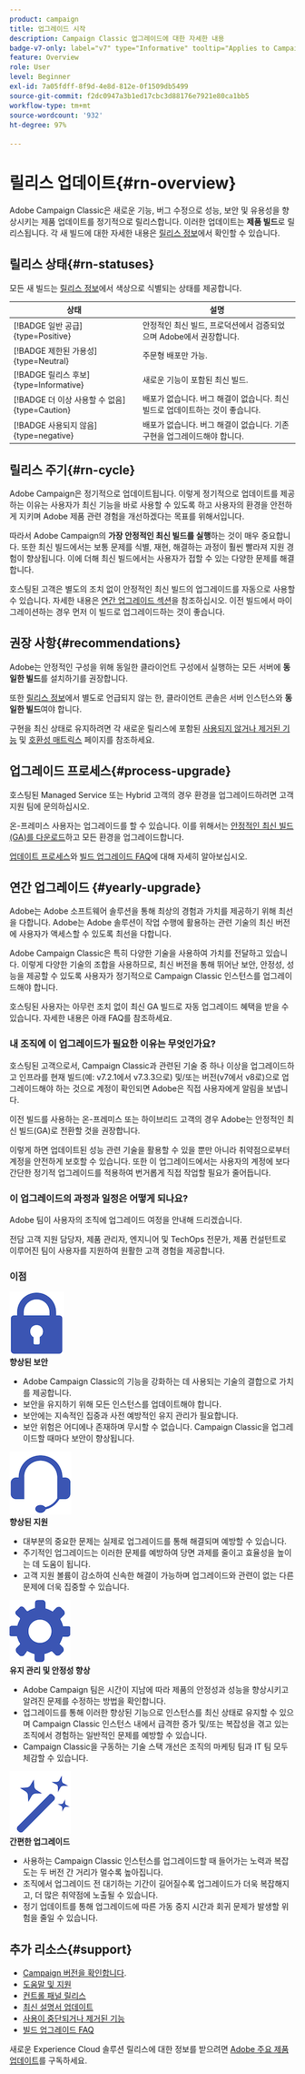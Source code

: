 ```yaml
---
product: campaign
title: 업그레이드 시작
description: Campaign Classic 업그레이드에 대한 자세한 내용
badge-v7-only: label="v7" type="Informative" tooltip="Applies to Campaign Classic v7 only"
feature: Overview
role: User
level: Beginner
exl-id: 7a05fdff-8f9d-4e8d-812e-0f1509db5499
source-git-commit: f2dc0947a3b1ed17cbc3d88176e7921e80ca1bb5
workflow-type: tm+mt
source-wordcount: '932'
ht-degree: 97%

---
```


# 릴리스 업데이트{#rn-overview}



Adobe Campaign Classic은 새로운 기능, 버그 수정으로 성능, 보안 및 유용성을 향상시키는 제품 업데이트를 정기적으로 릴리스합니다. 이러한 업데이트는 **제품 빌드**&#x200B;로 릴리스됩니다. 각 새 빌드에 대한 자세한 내용은 [릴리스 정보](latest-release.md)에서 확인할 수 있습니다.

## 릴리스 상태{#rn-statuses}

모든 새 빌드는 [릴리스 정보](latest-release.md)에서 색상으로 식별되는 상태를 제공합니다.


| 상태 | 설명 |
|---|---|
| [!BADGE 일반 공급]{type=Positive} | 안정적인 최신 빌드, 프로덕션에서 검증되었으며 Adobe에서 권장합니다. |
| [!BADGE 제한된 가용성]{type=Neutral} | 주문형 배포만 가능. |
| [!BADGE 릴리스 후보]{type=Informative} | 새로운 기능이 포함된 최신 빌드. |
| [!BADGE 더 이상 사용할 수 없음]{type=Caution} | 배포가 없습니다. 버그 해결이 없습니다. 최신 빌드로 업데이트하는 것이 좋습니다. |
| [!BADGE 사용되지 않음]{type=negative} | 배포가 없습니다. 버그 해결이 없습니다. 기존 구현을 업그레이드해야 합니다. |

<!--
![](assets/do-not-localize/green3.png) **General Availability** (GA) - Latest stable build, validated in production, and recommended by Adobe. 

![](assets/do-not-localize/limited3.png) **Limited Availability** (LA) - On-demand deployment only.

![](assets/do-not-localize/blue3.png) **Release Candidate** (RC) - Latest build with new capabilities.

![](assets/do-not-localize/orange3.png) **No longer available** - No deployment. No bug fix. Update to a newer build is recommended.

![](assets/do-not-localize/red3.png) **Deprecated** - No deployment. No bug fix. Existing implementations must be upgraded.
-->

## 릴리스 주기{#rn-cycle}

Adobe Campaign은 정기적으로 업데이트됩니다. 이렇게 정기적으로 업데이트를 제공하는 이유는 사용자가 최신 기능을 바로 사용할 수 있도록 하고 사용자의 환경을 안전하게 지키며 Adobe 제품 관련 경험을 개선하겠다는 목표를 위해서입니다.

따라서 Adobe Campaign의 **가장 안정적인 최신 빌드를 실행**&#x200B;하는 것이 매우 중요합니다. 또한 최신 빌드에서는 보통 문제를 식별, 재현, 해결하는 과정이 훨씬 빨라져 지원 경험이 향상됩니다. 이에 더해 최신 빌드에서는 사용자가 접할 수 있는 다양한 문제를 해결합니다.

호스팅된 고객은 별도의 조치 없이 안정적인 최신 빌드의 업그레이드를 자동으로 사용할 수 있습니다. 자세한 내용은 [연간 업그레이드 섹션](#yearly-upgrade)을 참조하십시오. 이전 빌드에서 마이그레이션하는 경우 먼저 이 빌드로 업그레이드하는 것이 좋습니다.

## 권장 사항{#recommendations}

Adobe는 안정적인 구성을 위해 동일한 클라이언트 구성에서 실행하는 모든 서버에 **동일한 빌드**&#x200B;를 설치하기를 권장합니다.

또한 [릴리스 정보](latest-release.md)에서 별도로 언급되지 않는 한, 클라이언트 콘솔은 서버 인스턴스와 **동일한 빌드**&#x200B;여야 합니다.

구현을 최신 상태로 유지하려면 각 새로운 릴리스에 포함된 [사용되지 않거나 제거된 기능](../../rn/using/deprecated-features.md) 및 [호환성 매트릭스](../../rn/using/compatibility-matrix.md) 페이지를 참조하세요.

## 업그레이드 프로세스{#process-upgrade}

호스팅된 Managed Service 또는 Hybrid 고객의 경우 환경을 업그레이드하려면 고객 지원 팀에 문의하십시오.

온-프레미스 사용자는 업그레이드를 할 수 있습니다. 이를 위해서는 [안정적인 최신 빌드(GA)를 다운로드](https://experience.adobe.com/#/downloads/content/software-distribution/en/campaign.html)하고 모든 환경을 업그레이드합니다.

[업데이트 프로세스](../../production/using/build-upgrade.md)와 [빌드 업그레이드 FAQ](../../platform/using/faq-build-upgrade.md)에 대해 자세히 알아보십시오.

## 연간 업그레이드 {#yearly-upgrade}

Adobe는 Adobe 소프트웨어 솔루션을 통해 최상의 경험과 가치를 제공하기 위해 최선을 다합니다. Adobe는 Adobe 솔루션이 작업 수행에 활용하는 관련 기술의 최신 버전에 사용자가 액세스할 수 있도록 최선을 다합니다.

Adobe Campaign Classic은 특히 다양한 기술을 사용하여 가치를 전달하고 있습니다. 이렇게 다양한 기술의 조합을 사용하므로, 최신 버전을 통해 뛰어난 보안, 안정성, 성능을 제공할 수 있도록 사용자가 정기적으로 Campaign Classic 인스턴스를 업그레이드해야 합니다.

호스팅된 사용자는 아무런 조치 없이 최신 GA 빌드로 자동 업그레이드 혜택을 받을 수 있습니다. 자세한 내용은 아래 FAQ를 참조하세요.

### 내 조직에 이 업그레이드가 필요한 이유는 무엇인가요?

호스팅된 고객으로서, Campaign Classic과 관련된 기술 중 하나 이상을 업그레이드하고 인프라를 현재 빌드(예: v7.2.1에서 v7.3.3으로) 및/또는 버전(v7에서 v8로)으로 업그레이드해야 하는 것으로 계정이 확인되면 Adobe은 직접 사용자에게 알림을 보냅니다.

이전 빌드를 사용하는 온-프레미스 또는 하이브리드 고객의 경우 Adobe는 안정적인 최신 빌드(GA)로 전환할 것을 권장합니다.

이렇게 하면 업데이트된 성능 관련 기술을 활용할 수 있을 뿐만 아니라 취약점으로부터 계정을 안전하게 보호할 수 있습니다. 또한 이 업그레이드에서는 사용자의 계정에 보다 간단한 정기적 업그레이드를 적용하여 번거롭게 직접 작업할 필요가 줄어듭니다.

### 이 업그레이드의 과정과 일정은 어떻게 되나요?

Adobe 팀이 사용자의 조직에 업그레이드 여정을 안내해 드리겠습니다.

전담 고객 지원 담당자, 제품 관리자, 엔지니어 및 TechOps 전문가, 제품 컨설턴트로 이루어진 팀이 사용자를 지원하여 원활한 고객 경험을 제공합니다.

### 이점

<tr>
  <td>
      <img alt="보안" src="assets/do-not-localize/security.png"/>
    <div>
    <strong>향상된 보안</strong>
    </div>
    <ul>
    <li>Adobe Campaign Classic의 기능을 강화하는 데 사용되는 기술의 결합으로 가치를 제공합니다.</li>
    <li>보안을 유지하기 위해 모든 인스턴스를 업데이트해야 합니다.</li>
    <li>보안에는 지속적인 집중과 사전 예방적인 유지 관리가 필요합니다.</li>
    <li>보안 위험은 어디에나 존재하며 무시할 수 없습니다. Campaign Classic을 업그레이드할 때마다 보안이 향상됩니다.</li>
    </ul>
  </td>

<td>
      <img alt="지원" src="assets/do-not-localize/support.png" />
    <div>
    <strong>향상된 지원</strong>
    </div>
    <ul>
    <li>대부분의 중요한 문제는 실제로 업그레이드를 통해 해결되며 예방할 수 있습니다.</li>
    <li>주기적인 업그레이드는 이러한 문제를 예방하여 당면 과제를 줄이고 효율성을 높이는 데 도움이 됩니다.</li>
    <li>고객 지원 볼륨이 감소하여 신속한 해결이 가능하며 업그레이드와 관련이 없는 다른 문제에 더욱 집중할 수 있습니다.</li>
    </ul>
  </td>
</tr>

<tr>
  <td>
      <img alt="유지 관리" src="assets/do-not-localize/maintenance.png"/>
    <div>
    <strong>유지 관리 및 안정성 향상</strong>
    </div>
    <ul>
    <li>Adobe Campaign 팀은 시간이 지남에 따라 제품의 안정성과 성능을 향상시키고 알려진 문제를 수정하는 방법을 확인합니다.</li>
    <li>업그레이드를 통해 이러한 향상된 기능으로 인스턴스를 최신 상태로 유지할 수 있으며 Campaign Classic 인스턴스 내에서 급격한 증가 및/또는 복잡성을 겪고 있는 조직에서 경험하는 일반적인 문제를 예방할 수 있습니다.</li>
    <li>Campaign Classic을 구동하는 기술 스택 개선은 조직의 마케팅 팀과 IT 팀 모두 체감할 수 있습니다.</li>
    </ul>
  </td>

<td>
      <img alt="빌드 업그레이드" src="assets/do-not-localize/upgrades.png" />
    <div>
    <strong>간편한 업그레이드</strong>
    </a>
    </div>
    <ul>
    <li>사용하는 Campaign Classic 인스턴스를 업그레이드할 때 들어가는 노력과 복잡도는 두 버전 간 거리가 멀수록 높아집니다.</li>
    <li>조직에서 업그레이드 전 대기하는 기간이 길어질수록 업그레이드가 더욱 복잡해지고, 더 많은 취약점에 노출될 수 있습니다.</li>
    <li>정기 업데이트를 통해 업그레이드에 따른 가동 중지 시간과 회귀 문제가 발생할 위험을 줄일 수 있습니다.</li>
    </ul>
  </td>
</tr>
</table>

## 추가 리소스{#support}

* [Campaign 버전을 확인합니다](../../platform/using/launching-adobe-campaign.md#getting-your-campaign-version).
* [도움말 및 지원](../../support.md)
* [컨트롤 패널 릴리스](https://experienceleague.adobe.com/docs/control-panel/using/release-notes.html?lang=ko)
* [최신 설명서 업데이트](../../rn/using/documentation-updates.md)
* [사용이 중단되거나 제거된 기능](../../rn/using/deprecated-features.md)
* [빌드 업그레이드 FAQ](../../platform/using/faq-build-upgrade.md)

새로운 Experience Cloud 솔루션 릴리스에 대한 정보를 받으려면 [Adobe 주요 제품 업데이트](https://www.adobe.com/kr/subscription/priority-product-update.html)를 구독하세요.
